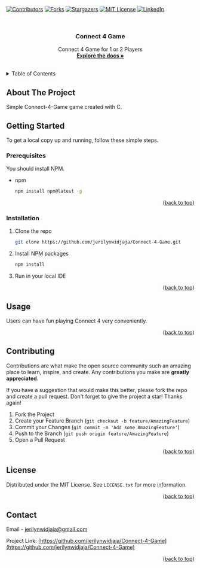 <!-- Improved compatibility of back to top link: See: https://github.com/othneildrew/Best-README-Template/pull/73 -->
<a name="readme-top"></a>



<!-- PROJECT SHIELDS -->
<!--
*** I'm using markdown "reference style" links for readability.
*** Reference links are enclosed in brackets [ ] instead of parentheses ( ).
*** See the bottom of this document for the declaration of the reference variables
*** for contributors-url, forks-url, etc. This is an optional, concise syntax you may use.
*** https://www.markdownguide.org/basic-syntax/#reference-style-links
-->
[![Contributors][contributors-shield]][contributors-url]
[![Forks][forks-shield]][forks-url]
[![Stargazers][stars-shield]][stars-url]
[![MIT License][license-shield]][license-url]
[![LinkedIn][linkedin-shield]][linkedin-url]



<!-- PROJECT LOGO -->
<br />
<div align="center">
  <a href="https://github.com/jerilynwidjaja/Connect-4-Game">
  </a>

<h3 align="center">Connect 4 Game</h3>

  <p align="center">
    Connect 4 Game for 1 or 2 Players
    <br />
    <a href="https://github.com/jerilynwidjaja/Connect-4-Game"><strong>Explore the docs »</strong></a>
    <br />
    <br />
  </p>
</div>



<!-- TABLE OF CONTENTS -->
<details>
  <summary>Table of Contents</summary>
  <ol>
    <li>
      <a href="#about-the-project">About The Project</a>
    </li>
    <li>
      <a href="#getting-started">Getting Started</a>
      <ul>
        <li><a href="#prerequisites">Prerequisites</a></li>
        <li><a href="#installation">Installation</a></li>
      </ul>
    </li>
    <li><a href="#usage">Usage</a></li>
    <li><a href="#contributing">Contributing</a></li>
    <li><a href="#license">License</a></li>
    <li><a href="#contact">Contact</a></li>
  </ol>
</details>



<!-- ABOUT THE PROJECT -->
## About The Project
Simple Connect-4-Game game created with C.



<!-- GETTING STARTED -->
## Getting Started

To get a local copy up and running, follow these simple steps.

### Prerequisites

You should install NPM.
* npm
  ```sh
  npm install npm@latest -g
  ```

<p align="right">(<a href="#readme-top">back to top</a>)</p>

### Installation

1. Clone the repo
   ```sh
   git clone https://github.com/jerilynwidjaja/Connect-4-Game.git
   ```
2. Install NPM packages
   ```sh
   npm install
   ```
3. Run in your local IDE

<p align="right">(<a href="#readme-top">back to top</a>)</p>



<!-- USAGE EXAMPLES -->
## Usage

Users can have fun playing Connect 4 very conveniently.

<p align="right">(<a href="#readme-top">back to top</a>)</p>



<!-- CONTRIBUTING -->
## Contributing

Contributions are what make the open source community such an amazing place to learn, inspire, and create. Any contributions you make are **greatly appreciated**.

If you have a suggestion that would make this better, please fork the repo and create a pull request. Don't forget to give the project a star! Thanks again!

1. Fork the Project
2. Create your Feature Branch (`git checkout -b feature/AmazingFeature`)
3. Commit your Changes (`git commit -m 'Add some AmazingFeature'`)
4. Push to the Branch (`git push origin feature/AmazingFeature`)
5. Open a Pull Request

<p align="right">(<a href="#readme-top">back to top</a>)</p>



<!-- LICENSE -->
## License

Distributed under the MIT License. See `LICENSE.txt` for more information.

<p align="right">(<a href="#readme-top">back to top</a>)</p>



<!-- CONTACT -->
## Contact

Email - jerilynwidjaja@gmail.com

Project Link: [https://github.com/jerilynwidjaja/Connect-4-Game](https://github.com/jerilynwidjaja/Connect-4-Game)

<p align="right">(<a href="#readme-top">back to top</a>)</p>




<!-- MARKDOWN LINKS & IMAGES -->
<!-- https://www.markdownguide.org/basic-syntax/#reference-style-links -->
[contributors-shield]: https://img.shields.io/github/contributors/jerilynwidjaja/Connect-4-Game.svg?style=for-the-badge
[contributors-url]: https://github.com/jerilynwidjaja/Connect-4-Game/graphs/contributors
[forks-shield]: https://img.shields.io/github/forks/jerilynwidjaja/Connect-4-Game.svg?style=for-the-badge
[forks-url]: https://github.com/jerilynwidjaja/Connect-4-Game/network/members
[stars-shield]: https://img.shields.io/github/stars/jerilynwidjaja/Connect-4-Game.svg?style=for-the-badge
[stars-url]: https://github.com/jerilynwidjaja/Connect-4-Game/stargazers
[license-shield]: https://img.shields.io/github/license/jerilynwidjaja/Connect-4-Game.svg?style=for-the-badge
[license-url]: https://github.com/jerilynwidjaja/Connect-4-Game/blob/master/LICENSE.txt
[linkedin-shield]: https://img.shields.io/badge/-LinkedIn-black.svg?style=for-the-badge&logo=linkedin&colorB=555
[linkedin-url]: https://www.linkedin.com/in/jerilyn-widjaja-2436a9228
[product-screenshot]: images/screenshot.png
